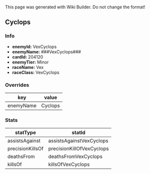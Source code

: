 <span class="wiki-builder">This page was generated with Wiki Builder. Do not change the format!</span>

## Cyclops
### Info
* **enemyId:** VexCyclops
* **enemyName:** ###VexCyclops###
* **cardId:** 204120
* **enemyTier:** Minor
* **raceName:** Vex
* **raceClass:** VexCyclops

### Overrides
key | value
--- | -----
enemyName | Cyclops

### Stats
statType | statId
-------- | ------
assistsAgainst | assistsAgainstVexCyclops
precisionKillsOf | precisionKillOfVexCyclops
deathsFrom | deathsFromVexCyclops
killsOf | killsOfVexCyclops

